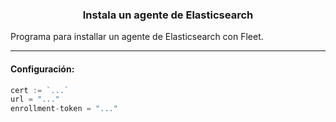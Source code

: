<h3 align="center">Instala un agente de Elasticsearch</h3>

<p>
Programa para installar un agente de Elasticsearch con Fleet.
</p>

---

#### Configuración:

```go
cert := `...`
url = "..."
enrollment-token = "..."
```
